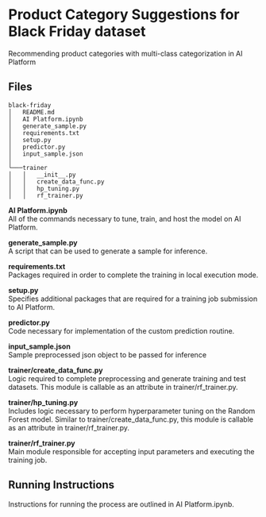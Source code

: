 # Product Category Suggestions for Black Friday dataset
Recommending product categories with multi-class categorization in AI Platform

## Files
```
black-friday
│   README.md
│   AI Platform.ipynb
│   generate_sample.py
│   requirements.txt
│   setup.py 
│   predictor.py
│   input_sample.json
│
└───trainer
│   │   __init__.py
│   │   create_data_func.py
│   │   hp_tuning.py
│   │   rf_trainer.py
```
**AI Platform.ipynb** 
<br>
All of the commands necessary to tune, train, and host the model on AI Platform.

**generate_sample.py**
<br>
A script that can be used to generate a sample for inference.

**requirements.txt**
<br>
Packages required in order to complete the training in local execution mode.

**setup.py**
<br>
Specifies additional packages that are required for a training job submission to AI Platform.

**predictor.py**
<br>
Code necessary for implementation of the custom prediction routine.

**input_sample.json**
<br>
Sample preprocessed json object to be passed for inference

**trainer/create_data_func.py**
<br>
Logic required to complete preprocessing and generate training and test datasets.  This module is callable as an attribute in trainer/rf_trainer.py.


**trainer/hp_tuning.py**
<br>
Includes logic necessary to perform hyperparameter tuning on the Random Forest model.  Similar to trainer/create_data_func.py, this module is callable as an attribute in trainer/rf_trainer.py.

**trainer/rf_trainer.py**
<br>
Main module responsible for accepting input parameters and executing the training job.

## Running Instructions
Instructions for running the process are outlined in AI Platform.ipynb.